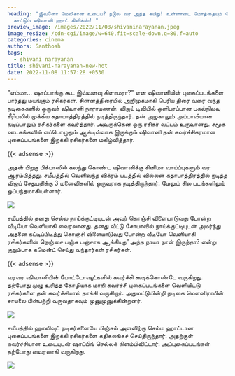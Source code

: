 ```yaml
---
heading: "இவளோ மெலிசான உடைய? நடுல வர அந்த கயிறு! உள்ளாடை மொத்தையும் வெளிப்படையாக
  காட்டும் ஷிவானி ஹாட் கிளிக்ஸ்! "
preview_image: /images/2022/11/08/shivaninarayanan.jpeg
image_resize: /cdn-cgi/image/w=640,fit=scale-down,q=80,f=auto
categories: cinema
authors: Santhosh
tags:
  - shivani narayanan
title: shivani-narayanan-new-hot
date: 2022-11-08 11:57:28 +0530
---
```

"எம்மா... ஷாப்பாங்கு கூட இவ்வளவு கிளாமரா?" என ஷிவானியின் புகைப்படங்களை பார்த்து மயங்கும் ரசிகர்கள். சின்னத்திரையில் அறிமுகமாகி பெரிய திரை வரை வந்த நடிகைகளில் ஒருவர் ஷிவானி நாராயணன். விஜய் டிவியில் ஒளிபரப்பான பகல்நிலவு சீரியலில் முக்கிய கதாபாத்திரத்தில் நடித்திருந்தார். தன் அழகாலும் அப்பாவியான நடிப்பாலும் ரசிகர்களை கவர்த்தார்.‌ அவருக்கென‌ ஒரு ரசிகர் வட்டம் உருவானது. சமூக ஊடகங்களில் எப்பொழுதும் ஆக்டிவ்வாக இருக்கும் ஷிவானி தன் கவர்ச்சிகரமான புகைப்படங்களை இறக்கி ரசிகர்களை மகிழ்வித்தார்.

{{< adsense >}}


அதன் பிறகு பிக்பாஸில் கலந்து கொண்ட ஷிவானிக்கு சினிமா வாய்ப்புகளும் வர ஆரம்பித்தது. சமீபத்தில் வெளிவந்த விக்ரம் படத்தில் வில்லன் கதாபாத்திரத்தில் நடித்த விஜய் சேதுபதிக்கு 3 மனைவிகளில் ஒருவராக நடித்திருந்தார். மேலும் சில படங்களிலும் ஒப்பந்தமாகியுள்ளார்.


![](/images/2022/11/08/shivani-narayanan-new-hot.jpeg)

சமீபத்தில் தனது செல்ல நாய்க்குட்டியுடன் அவர் கொஞ்சி விளையாடுவது போன்ற வீடியோ வெளியாகி வைரலானது. தனது வீட்டு சோபாவில் நாய்க்குட்டியுடன் அமர்ந்து அதனை கட்டிப்பிடித்து கொஞ்சி விளையாடுவது போன்ற வீடியோ வெளியாகி ரசிகர்களின் நெஞ்சை பஞ்சு பஞ்சாக ஆக்கியது"அந்த நாயா நான் இருந்தா? என்று குறும்பாக கமென்ட் செய்து வந்தார்கள் ரசிகர்கள்.

{{< adsense >}}


வரவர ஷிவானியின் போட்டோஷுட்களில் கவர்ச்சி கூடிக்கொண்டே வருகிறது. தற்போது முழு உரித்த கோழியாக மாறி கவர்ச்சி புகைப்படங்களை வெளியிட்டு ரசிகர்களை தன் கவர்ச்சியால் தாக்கி வருகிறார். அதுமட்டுமின்றி நடிகை மௌனிராயின் சாயலை பின்பற்றி வருவதாகவும் முனுமுனுக்கின்றனர்.


![](/images/2022/11/08/shivani-narayanan-new-hot2.jpeg)

சமீபத்தில் ஹாலிவுட் நடிகர்களையே மிஞ்சும் அளவிற்கு செம்ம ஹாட்டான புகைப்படங்களை இறக்கி ரசிகர்களை கதிகலங்கச் செய்திருந்தார்.‌ அதற்குள் கவர்ச்சியான உடையுடன் ஷாப்பிங் செல்லக் கிளம்பிவிட்டார். அப்புகைப்படங்கள் தற்போது வைரலாகி வருகிறது.

![](/images/2022/11/08/shivani-narayanan-new-hot4.jpeg)